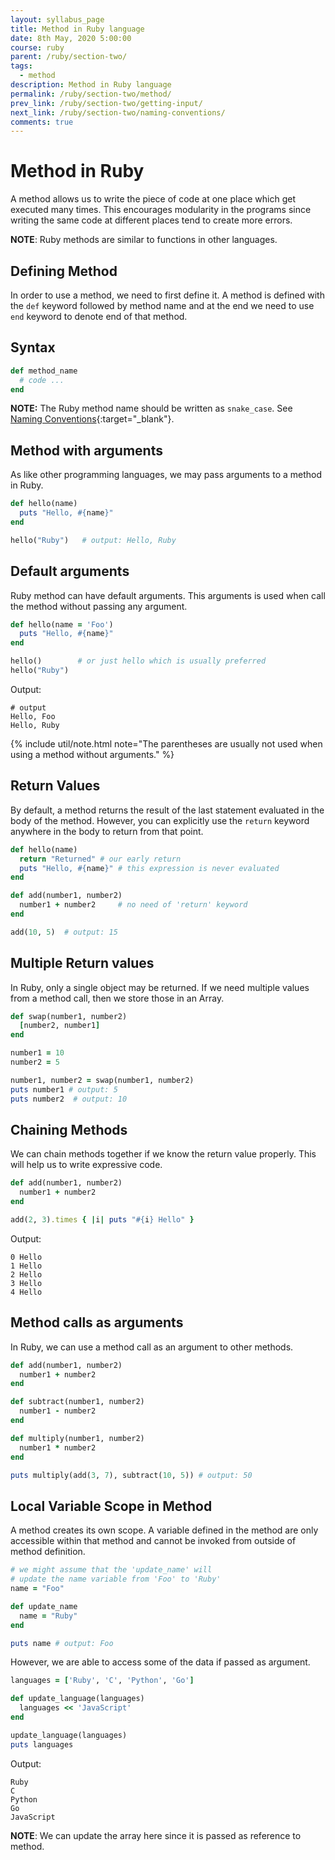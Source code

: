 ```yaml
---
layout: syllabus_page
title: Method in Ruby language
date: 8th May, 2020 5:00:00
course: ruby
parent: /ruby/section-two/
tags:
  - method
description: Method in Ruby language
permalink: /ruby/section-two/method/
prev_link: /ruby/section-two/getting-input/
next_link: /ruby/section-two/naming-conventions/
comments: true
---
```


# Method in Ruby

A method allows us to write the piece of code at one place which get executed many times.
This encourages modularity in the programs since writing the same code at different places tend to create more errors.

__NOTE__: Ruby methods are similar to functions in other languages.

## Defining Method

In order to use a method, we need to first define it.
A method is defined with the `def` keyword followed by method name and at the end we need to use `end` keyword to denote end of that method.

## Syntax

```ruby
def method_name
  # code ...
end
```

__NOTE:__ The Ruby method name should be written as `snake_case`.
See [Naming Conventions](../naming-conventions#snake-case-for-symbols-methods-and-variables){:target="_blank"}.


## Method with arguments

As like other programming languages, we may pass arguments to a method in Ruby.

```ruby
def hello(name)
  puts "Hello, #{name}"
end

hello("Ruby")   # output: Hello, Ruby
```

## Default arguments

Ruby method can have default arguments.
This arguments is used when call the method without passing any argument.

```ruby
def hello(name = 'Foo')
  puts "Hello, #{name}"
end

hello()        # or just hello which is usually preferred
hello("Ruby")
```

Output:

```plain
# output
Hello, Foo
Hello, Ruby
```

{% include util/note.html
    note="The parentheses are usually not used when using a method without arguments."
%}

## Return Values

By default, a method returns the result of the last statement evaluated in the body of the method.
However, you can explicitly use the `return` keyword anywhere in the body to return from that point.

```ruby
def hello(name)
  return "Returned" # our early return
  puts "Hello, #{name}" # this expression is never evaluated
end

def add(number1, number2)
  number1 + number2     # no need of 'return' keyword
end

add(10, 5)  # output: 15
```

## Multiple Return values

In Ruby, only a single object may be returned.
If we need multiple values from a method call, then we store those in an Array.

```ruby
def swap(number1, number2)
  [number2, number1]
end

number1 = 10
number2 = 5

number1, number2 = swap(number1, number2)
puts number1 # output: 5
puts number2  # output: 10
```

## Chaining Methods

We can chain methods together if we know the return value properly.
This will help us to write expressive code.

```ruby
def add(number1, number2)
  number1 + number2
end

add(2, 3).times { |i| puts "#{i} Hello" }
```

Output:

```plain
0 Hello
1 Hello
2 Hello
3 Hello
4 Hello
```

## Method calls as arguments

In Ruby, we can use a method call as an argument to other methods.

```ruby
def add(number1, number2)
  number1 + number2
end

def subtract(number1, number2)
  number1 - number2
end

def multiply(number1, number2)
  number1 * number2
end

puts multiply(add(3, 7), subtract(10, 5)) # output: 50
```

## Local Variable Scope in Method

A method creates its own scope.
A variable defined in the method are only accessible within that method and cannot be invoked from outside of method definition.

```ruby
# we might assume that the 'update_name' will
# update the name variable from 'Foo' to 'Ruby'
name = "Foo"

def update_name
  name = "Ruby"
end

puts name # output: Foo
```

However, we are able to access some of the data if passed as argument.

```ruby
languages = ['Ruby', 'C', 'Python', 'Go']

def update_language(languages)
  languages << 'JavaScript'
end

update_language(languages)
puts languages
```

Output:

```plain
Ruby
C
Python
Go
JavaScript
```

__NOTE__: We can update the array here since it is passed as reference to method.
